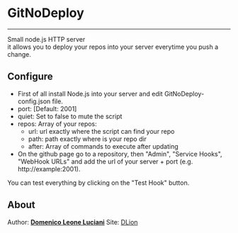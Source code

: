 # GitNoDeploy
--------------
Small node.js HTTP server   
it allows you to deploy your repos into your server everytime you push a change.

## Configure

* First of all install Node.js into your server and edit GitNoDeploy-config.json file.
* port: [Default: 2001]
* quiet: Set to false to mute the script
* repos: Array of your repos:
  * url: url exactly where the script can find your repo
  * path: path exactly where is your repo dir
  * after: Array of commands to execute after updating
* On the github page go to a repository, then "Admin", "Service Hooks", "WebHook URLs" and add the url of your server + port (e.g. http://example:2001).

You can test everything by clicking on the "Test Hook" button.

## About
Author: [**Domenico Leone Luciani**](https://github.com/DLion)
Site: [DLion](http://dlion.github.io)
